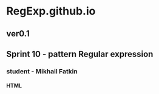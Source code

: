 # RegExp.github.io

## ver0.1

## Sprint 10 - pattern Regular expression

### student - Mikhail Fatkin

#### HTML
